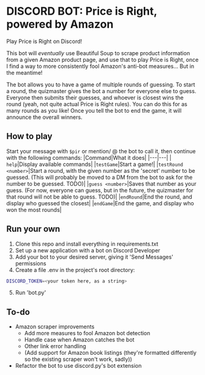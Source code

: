 # DISCORD BOT: Price is Right, powered by Amazon
Play Price is Right on Discord!

This bot will _eventually_ use Beautiful Soup to scrape product information from a given Amazon product page, and use that to play Price is Right, once I find a way to more consistently fool Amazon's anti-bot measures... But in the meantime!

The bot allows you to have a game of multiple rounds of guessing. To start a round, the quizmaster gives the bot a number for everyone else to guess. Everyone then submits their guesses, and whoever is closest wins the round (yeah, not quite actual Price is Right rules). You can do this for as many rounds as you like! Once you tell the bot to end the game, it will announce the overall winners.
## How to play
Start your message with ```$pir``` or mention/ @ the bot to call it, then continue with the following commands:
|Command|What it does|
|---|---|
| ```help```|Display available commands|
|```testGame```|Start a game!|
|```testRound <number>```|Start a round, with the given number as the 'secret' number to be guessed. (This will probably be moved to a DM from the bot to ask for the number to be guessed. TODO)|
|```guess <number>```|Saves that number as your guess. (For now, everyone can guess, but in the future, the quizmaster for that round will not be able to guess. TODO)|
|```endRound```|End the round, and display who guessed the closest|
|```endGame```|End the game, and display who won the most rounds|
<!-- <pre>
* '... start [Amazon url]': Start a round. The sender of this message will be the quizmaster, and won't be allowed to submit a guess. 
* '... test [a number]': Start a round with the price to be guessed set as the given number. For testing purposes
</pre>
The quizmaster can do the following: 
<pre>
* '... listName'    : See the Amazon listing title
* '... listImg'     : See the Amazon listing featured image
* '... listFeatures': See the Amazon listing features in a list... Sometimes junk entries come through, just ignore those >.<
</pre>
The players (and, temporarily, the quizmaster) can do the following:
<pre>
* '... guess [guess price]': Submit a guess. Please, numbers only for now. Don't put the $, we'll add handling for that later
</pre>
And everyone can:
<pre>
* '... help' : does not actually do anything yet, sorry
</pre> -->
## Run your own
1. Clone this repo and install everything in requirements.txt
2. Set up a new application with a bot on Discord Developer 
3. Add your bot to your desired server, giving it 'Send Messages' permissions
4. Create a file .env in the project's root directory:
```bash
DISCORD_TOKEN=<your token here, as a string>
```
5. Run 'bot.py'
## To-do
* Amazon scraper improvements
    * Add more measures to fool Amazon bot detection
    * Handle case when Amazon catches the bot
    * Other link error handling
    * (Add support for Amazon book listings (they're formatted differently so the existing scraper won't work, sadly))
* Refactor the bot to use discord.py's bot extension 